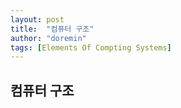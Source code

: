 ```yaml
---
layout: post
title:  "컴퓨터 구조"
author: "doremin"
tags: [Elements Of Compting Systems]
---
```


## 컴퓨터 구조

